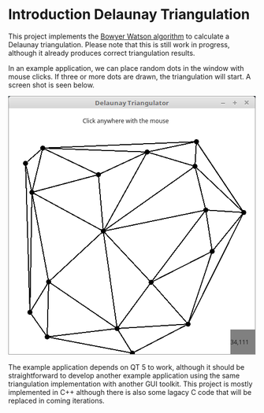 # Introduction Delaunay Triangulation

This project implements the [Bowyer Watson algorithm](https://en.wikipedia.org/wiki/Bowyer%E2%80%93Watson_algorithm) to calculate a Delaunay triangulation. Please note that this is still work in progress, although it already produces correct triangulation results. 

In an example application, we can place random dots in the window with mouse clicks. If three or more dots are drawn, the triangulation will start. A screen shot is seen below. 

![alt text](https://github.com/sohailc/delaunay/blob/master/delaunay_in_action.png)

The example application depends on QT 5 to work, although it should be straightforward to develop another example application using the same triangulation implementation with another GUI toolkit. This project is mostly implemented in C++ although there is also some lagacy C code that will be replaced in coming iterations.  

